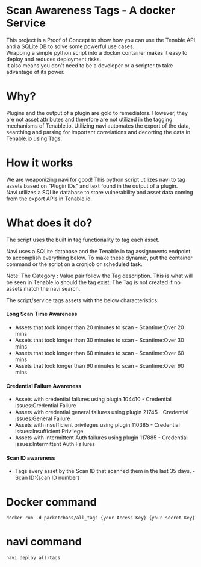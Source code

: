 # Scan Awareness Tags - A docker Service

This project is a Proof of Concept to show how you can use the Tenable API and a SQLite DB to solve some powerful use cases.  
Wrapping a simple python script into a docker container makes it easy to deploy and reduces deployment risks.  
It also means you don't need to be a developer or a scripter to take advantage of its power.

# Why?

Plugins and the output of a plugin are gold to remediators.  However, they are not asset attributes and therefore are not utilized in the tagging mechanisms of Tenable.io.
Utilizing navi automates the export of the data, searching and parsing for important correlations and decorting the data in Tenable.io using Tags.

# How it works

We are weaponizing navi for good! This python script utilizes navi to tag assets based on "Plugin IDs" and text found in the output of a plugin.  
Navi utilizes a SQLite database to store vulnerability and asset data coming from the export APIs in Tenable.io.


# What does it do?

The script uses the built in tag functionality to tag each asset.

Navi uses a SQLite database and the Tenable.io tag assignments endpoint to accomplish everything below.  To make these dynamic, put the container command or the script on a cronjob or scheduled task.

Note: The Category : Value pair follow the Tag description.  This is what will be seen in Tenable.io should the tag exist.  The Tag is not created if no assets match the navi search.

The script/service tags assets with the below characteristics:

#### Long Scan Time Awareness
 * Assets that took longer than 20 minutes to scan - Scantime:Over 20 mins
 * Assets that took longer than 30 minutes to scan - Scantime:Over 30 mins
 * Assets that took longer than 60 minutes to scan - Scantime:Over 60 mins
 * Assets that took longer than 90 minutes to scan - Scantime:Over 90 mins

#### Credential Failure Awareness
 * Assets with credential failures using plugin 104410 - Credential issues:Credential Failure
 * Assets with credential general failures using plugin 21745 - Credential issues:General Failure
 * Assets with insufficient privileges using plugin 110385 - Credential issues:Insufficient Privilege
 * Assets with Intermittent Auth failures using plugin 117885 - Credential issues:Intermittent Auth Failures

#### Scan ID awareness
 * Tags every asset by the Scan ID that scanned them in the last 35 days. - Scan ID:{scan ID number}


# Docker command
    docker run -d packetchaos/all_tags {your Access Key} {your secret Key} 

# navi command
    navi deploy all-tags
